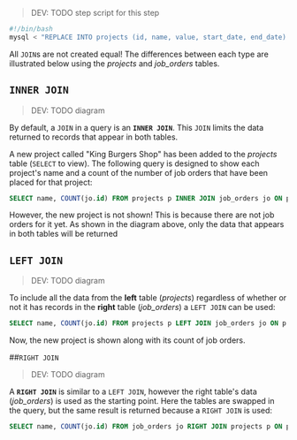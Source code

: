 > DEV: TODO step script for this step

```sh
#!/bin/bash
mysql < "REPLACE INTO projects (id, name, value, start_date, end_date) VALUES (6, 'King Burgers Shop', 80000, '2018-03-15', '2018-12-01');"
```

All `JOIN`s are not created equal! The differences between each type are illustrated below using the _projects_ and *job_orders* tables.

## `INNER JOIN`

> DEV: TODO diagram

By default, a `JOIN` in a query is an **`INNER JOIN`**. This `JOIN` limits the data returned to records that appear in both tables.

A new project called "King Burgers Shop" has been added to the _projects_ table (`SELECT` to view). The following query is designed to show each project's name and a count of the number of job orders that have been placed for that project:

```sql
SELECT name, COUNT(jo.id) FROM projects p INNER JOIN job_orders jo ON p.id = jo.project_id GROUP BY 1;
```

However, the new project is not shown! This is because there are not job orders for it yet. As shown in the diagram above, only the data that appears in both tables will be returned

## `LEFT JOIN`

> DEV: TODO diagram

To include all the data from the **left** table (_projects_) regardless of whether or not it has records in the **right** table (*job_orders*) a `LEFT JOIN` can be used:

```sql
SELECT name, COUNT(jo.id) FROM projects p LEFT JOIN job_orders jo ON p.id = jo.project_id GROUP BY 1;
```

Now, the new project is shown along with its count of job orders.

##`RIGHT JOIN`

>  DEV: TODO diagram

A **`RIGHT JOIN`** is similar to a `LEFT JOIN`, however the right table's data (*job_orders*) is used as the starting point. Here the tables are swapped in the query, but the same result is returned because a `RIGHT JOIN` is used:

```sql
SELECT name, COUNT(jo.id) FROM job_orders jo RIGHT JOIN projects p ON p.id = jo.project_id GROUP BY 1;
```

